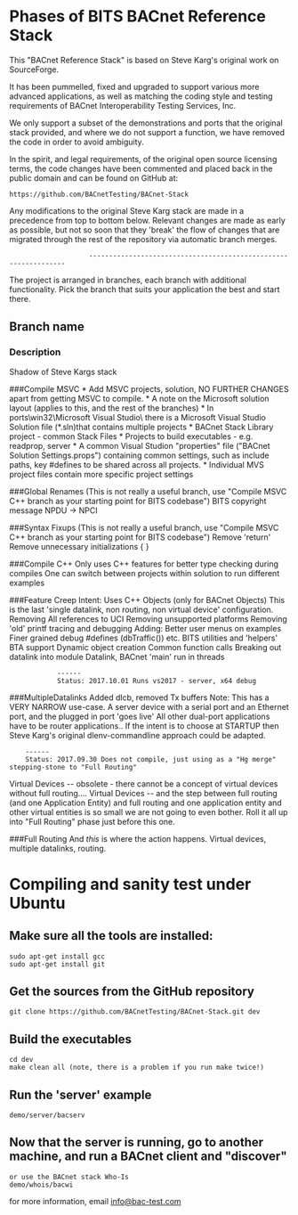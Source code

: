 # Phases of BITS BACnet Reference Stack

This "BACnet Reference Stack" is based on Steve Karg's original work on SourceForge.

It has been pummelled, fixed and upgraded to support various more advanced applications, as well as 
matching the coding style and testing requirements of BACnet Interoperability Testing Services, Inc.

We only support a subset of the demonstrations and ports that the original stack provided, and where
we do not support a function, we have removed the code in order to avoid ambiguity.

In the spirit, and legal requirements, of the original open source licensing terms, the code changes
have been commented and placed back in the public domain and can be found on GitHub at:

    https://github.com/BACnetTesting/BACnet-Stack

Any modifications to the original Steve Karg stack are made in a precedence from top to bottom below.
Relevant changes are made as early as possible, but not so soon that they 'break' the flow of changes
that are migrated through the rest of the repository via automatic branch merges.

                        ----------------------------------------------------------------

The project is arranged in branches, each branch with additional functionality. Pick the branch that
suits your application the best and start there.

## Branch name
### Description

Shadow of Steve Kargs stack

###Compile MSVC
    * Add MSVC projects, solution, NO FURTHER CHANGES apart from getting MSVC to compile.
    * A note on the Microsoft solution layout (applies to this, and the rest of the branches)
        * In ports\win32\Microsoft Visual Studio\ there is a Microsoft Visual Studio Solution file (*.sln)that contains multiple projects
            * BACnet Stack Library project - common Stack Files
            * Projects to build executables - e.g. readprop, server
        * A common Visual Studion "properties" file ("BACnet Solution Settings.props") containing common settings, such as include paths, key #defines to be shared across all projects.
        * Individual MVS project files contain more specific project settings

###Global Renames
	(This is not really a useful branch, use "Compile MSVC C++ branch as your starting point for BITS codebase")
	BITS copyright message
	NPDU -> NPCI

###Syntax Fixups
	(This is not really a useful branch, use "Compile MSVC C++ branch as your starting point for BITS codebase")
	Remove 'return'
	Remove unnecessary initializations
	{ }

###Compile C++
	Only uses C++ features for better type checking during compiles
	One can switch between projects within solution to run different examples

###Feature Creep
	Intent:
		Uses C++ Objects (only for BACnet Objects)
		This is the last 'single datalink, non routing, non virtual device' configuration.
	Removing
		All references to UCI
		Removing unsupported platforms
		Removing 'old' printf tracing and debugging
	Adding:
		Better user menus on examples
		Finer grained debug #defines (dbTraffic()) etc.
        BITS utilities and 'helpers'
        BTA support
		Dynamic object creation
		Common function calls
		Breaking out datalink into module
		Datalink, BACnet 'main' run in threads

				------
				Status: 2017.10.01 Runs vs2017 - server, x64 debug

###MultipleDatalinks
	Added dlcb, removed Tx buffers
    Note: This has a VERY NARROW use-case. A server device with a serial port and an Ethernet port, and the plugged in port 'goes live'
    All other dual-port applications have to be router applications..
    If the intent is to choose at STARTUP then Steve Karg's original dlenv-commandline approach could be adapted.

		------
		Status: 2017.09.30 Does not compile, just using as a "Hg merge" stepping-stone to "Full Routing"

Virtual Devices
	-- obsolete - there cannot be a concept of virtual devices without full routing.... Virtual Devices
	-- and the step between full routing (and one Application Entity) and full routing and one application entity and other virtual entities is so small we are not going to even bother. Roll it all up into "Full Routing" phase just before this one.

###Full Routing
    And _this_ is where the action happens. Virtual devices, multiple datalinks, routing.


# Compiling and sanity test under Ubuntu

## Make sure all the tools are installed:
    sudo apt-get install gcc
    sudo apt-get install git

## Get the sources from the GitHub repository
    git clone https://github.com/BACnetTesting/BACnet-Stack.git dev

## Build the executables
    cd dev
    make clean all (note, there is a problem if you run make twice!)

## Run the 'server' example
    demo/server/bacserv

## Now that the server is running, go to another machine, and run a BACnet client and "discover"
    or use the BACnet stack Who-Is
    demo/whois/bacwi

for more information, email info@bac-test.com

